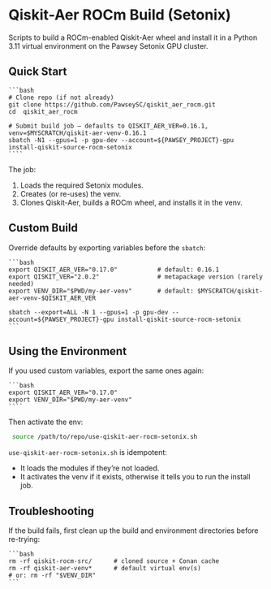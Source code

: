 # Qiskit-Aer ROCm Build (Setonix)

Scripts to build a ROCm-enabled Qiskit-Aer wheel and install it in a Python 3.11 virtual environment on the Pawsey Setonix GPU cluster.

## Quick Start

    ```bash
    # Clone repo (if not already)
    git clone https://github.com/PawseySC/qiskit_aer_rocm.git
    cd  qiskit_aer_rocm
    
    # Submit build job – defaults to QISKIT_AER_VER=0.16.1, venv=$MYSCRATCH/qiskit-aer-venv-0.16.1
    sbatch -N1 --gpus=1 -p gpu-dev --account=${PAWSEY_PROJECT}-gpu install-qiskit-source-rocm-setonix
    ````

The job:

1. Loads the required Setonix modules.
2. Creates (or re-uses) the venv.
3. Clones Qiskit-Aer, builds a ROCm wheel, and installs it in the venv.


## Custom Build

Override defaults by exporting variables before the `sbatch`:

    ```bash
    export QISKIT_AER_VER="0.17.0"           # default: 0.16.1
    export QISKIT_VER="2.0.2"                # metapackage version (rarely needed)
    export VENV_DIR="$PWD/my-aer-venv"       # default: $MYSCRATCH/qiskit-aer-venv-$QISKIT_AER_VER
    
    sbatch --export=ALL -N 1 --gpus=1 -p gpu-dev --account=${PAWSEY_PROJECT}-gpu install-qiskit-source-rocm-setonix
    ```

## Using the Environment

If you used custom variables, export the same ones again:

    ```bash
    export QISKIT_AER_VER="0.17.0"
    export VENV_DIR="$PWD/my-aer-venv"
    ````

Then activate the env:

   ```bash
    source /path/to/repo/use-qiskit-aer-rocm-setonix.sh
   ```

`use-qiskit-aer-rocm-setonix.sh` is idempotent:

* It loads the modules if they’re not loaded.
* It activates the venv if it exists, otherwise it tells you to run the install job.


## Troubleshooting

If the build fails, first clean up the build and environment directories before re-trying:

    ```bash
    rm -rf qiskit-rocm-src/      # cloned source + Conan cache
    rm -rf qiskit-aer-venv*      # default virtual env(s)
    # or: rm -rf "$VENV_DIR"
    ```
